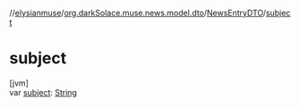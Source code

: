//[elysianmuse](../../../index.md)/[org.darkSolace.muse.news.model.dto](../index.md)/[NewsEntryDTO](index.md)/[subject](subject.md)

# subject

[jvm]\
var [subject](subject.md): [String](https://kotlinlang.org/api/latest/jvm/stdlib/kotlin/-string/index.html)
